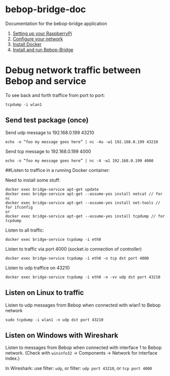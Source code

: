 # bebop-bridge-doc

Documentation for the bebop-bridge application

1. [Setting up your RaspberryPi](https://github.com/jrgenerative/bebop-bridge-doc/blob/master/pi-installation.md)
2. [Configure your network](https://github.com/jrgenerative/bebop-bridge-doc/blob/master/pi-wifi-configuration.md)
3. [Install Docker](https://github.com/jrgenerative/bebop-bridge-doc/blob/master/pi-docker-installation.md)
4. [Install and run Bebop-Bridge](https://github.com/jrgenerative/bebop-bridge-doc/blob/master/pi-bebop-bridge-installation.md)

# Debug network traffic between Bebop and service

To see back and forth traffice from port to port:

```
tcpdump -i wlan1 
```


## Send test package (once)

Send udp message to 192.168.0.199 43210

`echo -n “foo my message goes here” | nc -4u -w1 192.168.0.199 43210`

Send tcp message to 192.168.0.199 4000

`echo -n “foo my message goes here” | nc -4 -w1 192.168.0.199 4000`

##Listen to traffice in a running Docker container:

Need to install some stuff:
```
docker exec bridge-service apt-get update
docker exec bridge-service apt-get --assume-yes install netcat // for nc
docker exec bridge-service apt-get --assume-yes install net-tools // for ifconfig
or
docker exec bridge-service apt-get --assume-yes install tcpdump // for tcpdump
```

Listen to all traffic:

`docker exec bridge-service tcpdump -i eth0`

Listen to traffic via port 4000 (socket.io connection of controller)

`docker exec bridge-service tcpdump -i eth0 -n tcp dst port 4000`

Listen to udp traffice on 43210

`docker exec bridge-service tcpdump -i eth0 -n -vv udp dst port 43210`

## Listen on Linux to traffic

Listen to udp messages from Bebop when connected with wlan1 to Bebop network

`sudo tcpdump -i wlan1 -n udp dst port 43210`

## Listen on Windows with Wireshark 

Listen to messages from Bebop when connected with interface 1 to Bebop network. (Check with `wininfo32` -> Components -> Network for interface index.)

In Wireshark: use filter: `udp`, or filter: `udp port 43210`, or `tcp port 4000`




